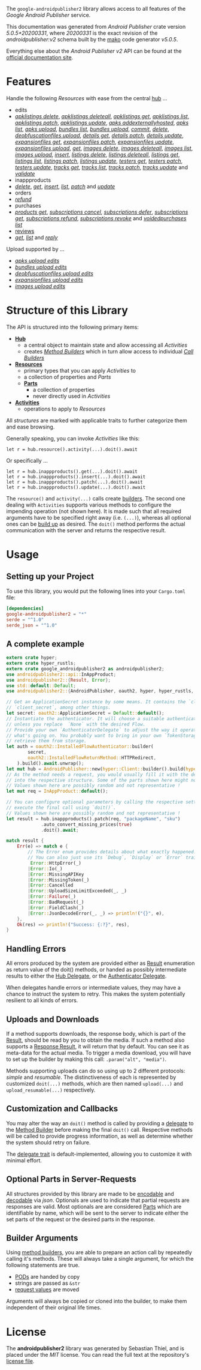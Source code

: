 <!---
DO NOT EDIT !
This file was generated automatically from 'src/generator/templates/api/README.md.mako'
DO NOT EDIT !
-->
The `google-androidpublisher2` library allows access to all features of the *Google Android Publisher* service.

This documentation was generated from *Android Publisher* crate version *5.0.5+20200331*, where *20200331* is the exact revision of the *androidpublisher:v2* schema built by the [mako](http://www.makotemplates.org/) code generator *v5.0.5*.

Everything else about the *Android Publisher* *v2* API can be found at the
[official documentation site](https://developers.google.com/android-publisher).
# Features

Handle the following *Resources* with ease from the central [hub](https://docs.rs/google-androidpublisher2/5.0.5+20200331/google_androidpublisher2/AndroidPublisher) ... 

* edits
 * [*apklistings delete*](https://docs.rs/google-androidpublisher2/5.0.5+20200331/google_androidpublisher2/api::EditApklistingDeleteCall), [*apklistings deleteall*](https://docs.rs/google-androidpublisher2/5.0.5+20200331/google_androidpublisher2/api::EditApklistingDeleteallCall), [*apklistings get*](https://docs.rs/google-androidpublisher2/5.0.5+20200331/google_androidpublisher2/api::EditApklistingGetCall), [*apklistings list*](https://docs.rs/google-androidpublisher2/5.0.5+20200331/google_androidpublisher2/api::EditApklistingListCall), [*apklistings patch*](https://docs.rs/google-androidpublisher2/5.0.5+20200331/google_androidpublisher2/api::EditApklistingPatchCall), [*apklistings update*](https://docs.rs/google-androidpublisher2/5.0.5+20200331/google_androidpublisher2/api::EditApklistingUpdateCall), [*apks addexternallyhosted*](https://docs.rs/google-androidpublisher2/5.0.5+20200331/google_androidpublisher2/api::EditApkAddexternallyhostedCall), [*apks list*](https://docs.rs/google-androidpublisher2/5.0.5+20200331/google_androidpublisher2/api::EditApkListCall), [*apks upload*](https://docs.rs/google-androidpublisher2/5.0.5+20200331/google_androidpublisher2/api::EditApkUploadCall), [*bundles list*](https://docs.rs/google-androidpublisher2/5.0.5+20200331/google_androidpublisher2/api::EditBundleListCall), [*bundles upload*](https://docs.rs/google-androidpublisher2/5.0.5+20200331/google_androidpublisher2/api::EditBundleUploadCall), [*commit*](https://docs.rs/google-androidpublisher2/5.0.5+20200331/google_androidpublisher2/api::EditCommitCall), [*delete*](https://docs.rs/google-androidpublisher2/5.0.5+20200331/google_androidpublisher2/api::EditDeleteCall), [*deobfuscationfiles upload*](https://docs.rs/google-androidpublisher2/5.0.5+20200331/google_androidpublisher2/api::EditDeobfuscationfileUploadCall), [*details get*](https://docs.rs/google-androidpublisher2/5.0.5+20200331/google_androidpublisher2/api::EditDetailGetCall), [*details patch*](https://docs.rs/google-androidpublisher2/5.0.5+20200331/google_androidpublisher2/api::EditDetailPatchCall), [*details update*](https://docs.rs/google-androidpublisher2/5.0.5+20200331/google_androidpublisher2/api::EditDetailUpdateCall), [*expansionfiles get*](https://docs.rs/google-androidpublisher2/5.0.5+20200331/google_androidpublisher2/api::EditExpansionfileGetCall), [*expansionfiles patch*](https://docs.rs/google-androidpublisher2/5.0.5+20200331/google_androidpublisher2/api::EditExpansionfilePatchCall), [*expansionfiles update*](https://docs.rs/google-androidpublisher2/5.0.5+20200331/google_androidpublisher2/api::EditExpansionfileUpdateCall), [*expansionfiles upload*](https://docs.rs/google-androidpublisher2/5.0.5+20200331/google_androidpublisher2/api::EditExpansionfileUploadCall), [*get*](https://docs.rs/google-androidpublisher2/5.0.5+20200331/google_androidpublisher2/api::EditGetCall), [*images delete*](https://docs.rs/google-androidpublisher2/5.0.5+20200331/google_androidpublisher2/api::EditImageDeleteCall), [*images deleteall*](https://docs.rs/google-androidpublisher2/5.0.5+20200331/google_androidpublisher2/api::EditImageDeleteallCall), [*images list*](https://docs.rs/google-androidpublisher2/5.0.5+20200331/google_androidpublisher2/api::EditImageListCall), [*images upload*](https://docs.rs/google-androidpublisher2/5.0.5+20200331/google_androidpublisher2/api::EditImageUploadCall), [*insert*](https://docs.rs/google-androidpublisher2/5.0.5+20200331/google_androidpublisher2/api::EditInsertCall), [*listings delete*](https://docs.rs/google-androidpublisher2/5.0.5+20200331/google_androidpublisher2/api::EditListingDeleteCall), [*listings deleteall*](https://docs.rs/google-androidpublisher2/5.0.5+20200331/google_androidpublisher2/api::EditListingDeleteallCall), [*listings get*](https://docs.rs/google-androidpublisher2/5.0.5+20200331/google_androidpublisher2/api::EditListingGetCall), [*listings list*](https://docs.rs/google-androidpublisher2/5.0.5+20200331/google_androidpublisher2/api::EditListingListCall), [*listings patch*](https://docs.rs/google-androidpublisher2/5.0.5+20200331/google_androidpublisher2/api::EditListingPatchCall), [*listings update*](https://docs.rs/google-androidpublisher2/5.0.5+20200331/google_androidpublisher2/api::EditListingUpdateCall), [*testers get*](https://docs.rs/google-androidpublisher2/5.0.5+20200331/google_androidpublisher2/api::EditTesterGetCall), [*testers patch*](https://docs.rs/google-androidpublisher2/5.0.5+20200331/google_androidpublisher2/api::EditTesterPatchCall), [*testers update*](https://docs.rs/google-androidpublisher2/5.0.5+20200331/google_androidpublisher2/api::EditTesterUpdateCall), [*tracks get*](https://docs.rs/google-androidpublisher2/5.0.5+20200331/google_androidpublisher2/api::EditTrackGetCall), [*tracks list*](https://docs.rs/google-androidpublisher2/5.0.5+20200331/google_androidpublisher2/api::EditTrackListCall), [*tracks patch*](https://docs.rs/google-androidpublisher2/5.0.5+20200331/google_androidpublisher2/api::EditTrackPatchCall), [*tracks update*](https://docs.rs/google-androidpublisher2/5.0.5+20200331/google_androidpublisher2/api::EditTrackUpdateCall) and [*validate*](https://docs.rs/google-androidpublisher2/5.0.5+20200331/google_androidpublisher2/api::EditValidateCall)
* inappproducts
 * [*delete*](https://docs.rs/google-androidpublisher2/5.0.5+20200331/google_androidpublisher2/api::InappproductDeleteCall), [*get*](https://docs.rs/google-androidpublisher2/5.0.5+20200331/google_androidpublisher2/api::InappproductGetCall), [*insert*](https://docs.rs/google-androidpublisher2/5.0.5+20200331/google_androidpublisher2/api::InappproductInsertCall), [*list*](https://docs.rs/google-androidpublisher2/5.0.5+20200331/google_androidpublisher2/api::InappproductListCall), [*patch*](https://docs.rs/google-androidpublisher2/5.0.5+20200331/google_androidpublisher2/api::InappproductPatchCall) and [*update*](https://docs.rs/google-androidpublisher2/5.0.5+20200331/google_androidpublisher2/api::InappproductUpdateCall)
* orders
 * [*refund*](https://docs.rs/google-androidpublisher2/5.0.5+20200331/google_androidpublisher2/api::OrderRefundCall)
* purchases
 * [*products get*](https://docs.rs/google-androidpublisher2/5.0.5+20200331/google_androidpublisher2/api::PurchaseProductGetCall), [*subscriptions cancel*](https://docs.rs/google-androidpublisher2/5.0.5+20200331/google_androidpublisher2/api::PurchaseSubscriptionCancelCall), [*subscriptions defer*](https://docs.rs/google-androidpublisher2/5.0.5+20200331/google_androidpublisher2/api::PurchaseSubscriptionDeferCall), [*subscriptions get*](https://docs.rs/google-androidpublisher2/5.0.5+20200331/google_androidpublisher2/api::PurchaseSubscriptionGetCall), [*subscriptions refund*](https://docs.rs/google-androidpublisher2/5.0.5+20200331/google_androidpublisher2/api::PurchaseSubscriptionRefundCall), [*subscriptions revoke*](https://docs.rs/google-androidpublisher2/5.0.5+20200331/google_androidpublisher2/api::PurchaseSubscriptionRevokeCall) and [*voidedpurchases list*](https://docs.rs/google-androidpublisher2/5.0.5+20200331/google_androidpublisher2/api::PurchaseVoidedpurchaseListCall)
* [reviews](https://docs.rs/google-androidpublisher2/5.0.5+20200331/google_androidpublisher2/api::Review)
 * [*get*](https://docs.rs/google-androidpublisher2/5.0.5+20200331/google_androidpublisher2/api::ReviewGetCall), [*list*](https://docs.rs/google-androidpublisher2/5.0.5+20200331/google_androidpublisher2/api::ReviewListCall) and [*reply*](https://docs.rs/google-androidpublisher2/5.0.5+20200331/google_androidpublisher2/api::ReviewReplyCall)


Upload supported by ...

* [*apks upload edits*](https://docs.rs/google-androidpublisher2/5.0.5+20200331/google_androidpublisher2/api::EditApkUploadCall)
* [*bundles upload edits*](https://docs.rs/google-androidpublisher2/5.0.5+20200331/google_androidpublisher2/api::EditBundleUploadCall)
* [*deobfuscationfiles upload edits*](https://docs.rs/google-androidpublisher2/5.0.5+20200331/google_androidpublisher2/api::EditDeobfuscationfileUploadCall)
* [*expansionfiles upload edits*](https://docs.rs/google-androidpublisher2/5.0.5+20200331/google_androidpublisher2/api::EditExpansionfileUploadCall)
* [*images upload edits*](https://docs.rs/google-androidpublisher2/5.0.5+20200331/google_androidpublisher2/api::EditImageUploadCall)



# Structure of this Library

The API is structured into the following primary items:

* **[Hub](https://docs.rs/google-androidpublisher2/5.0.5+20200331/google_androidpublisher2/AndroidPublisher)**
    * a central object to maintain state and allow accessing all *Activities*
    * creates [*Method Builders*](https://docs.rs/google-androidpublisher2/5.0.5+20200331/google_androidpublisher2/client::MethodsBuilder) which in turn
      allow access to individual [*Call Builders*](https://docs.rs/google-androidpublisher2/5.0.5+20200331/google_androidpublisher2/client::CallBuilder)
* **[Resources](https://docs.rs/google-androidpublisher2/5.0.5+20200331/google_androidpublisher2/client::Resource)**
    * primary types that you can apply *Activities* to
    * a collection of properties and *Parts*
    * **[Parts](https://docs.rs/google-androidpublisher2/5.0.5+20200331/google_androidpublisher2/client::Part)**
        * a collection of properties
        * never directly used in *Activities*
* **[Activities](https://docs.rs/google-androidpublisher2/5.0.5+20200331/google_androidpublisher2/client::CallBuilder)**
    * operations to apply to *Resources*

All *structures* are marked with applicable traits to further categorize them and ease browsing.

Generally speaking, you can invoke *Activities* like this:

```Rust,ignore
let r = hub.resource().activity(...).doit().await
```

Or specifically ...

```ignore
let r = hub.inappproducts().get(...).doit().await
let r = hub.inappproducts().insert(...).doit().await
let r = hub.inappproducts().patch(...).doit().await
let r = hub.inappproducts().update(...).doit().await
```

The `resource()` and `activity(...)` calls create [builders][builder-pattern]. The second one dealing with `Activities` 
supports various methods to configure the impending operation (not shown here). It is made such that all required arguments have to be 
specified right away (i.e. `(...)`), whereas all optional ones can be [build up][builder-pattern] as desired.
The `doit()` method performs the actual communication with the server and returns the respective result.

# Usage

## Setting up your Project

To use this library, you would put the following lines into your `Cargo.toml` file:

```toml
[dependencies]
google-androidpublisher2 = "*"
serde = "^1.0"
serde_json = "^1.0"
```

## A complete example

```Rust
extern crate hyper;
extern crate hyper_rustls;
extern crate google_androidpublisher2 as androidpublisher2;
use androidpublisher2::api::InAppProduct;
use androidpublisher2::{Result, Error};
use std::default::Default;
use androidpublisher2::{AndroidPublisher, oauth2, hyper, hyper_rustls, chrono, FieldMask};

// Get an ApplicationSecret instance by some means. It contains the `client_id` and 
// `client_secret`, among other things.
let secret: oauth2::ApplicationSecret = Default::default();
// Instantiate the authenticator. It will choose a suitable authentication flow for you, 
// unless you replace  `None` with the desired Flow.
// Provide your own `AuthenticatorDelegate` to adjust the way it operates and get feedback about 
// what's going on. You probably want to bring in your own `TokenStorage` to persist tokens and
// retrieve them from storage.
let auth = oauth2::InstalledFlowAuthenticator::builder(
        secret,
        oauth2::InstalledFlowReturnMethod::HTTPRedirect,
    ).build().await.unwrap();
let mut hub = AndroidPublisher::new(hyper::Client::builder().build(hyper_rustls::HttpsConnectorBuilder::new().with_native_roots().unwrap().https_or_http().enable_http1().build()), auth);
// As the method needs a request, you would usually fill it with the desired information
// into the respective structure. Some of the parts shown here might not be applicable !
// Values shown here are possibly random and not representative !
let mut req = InAppProduct::default();

// You can configure optional parameters by calling the respective setters at will, and
// execute the final call using `doit()`.
// Values shown here are possibly random and not representative !
let result = hub.inappproducts().patch(req, "packageName", "sku")
             .auto_convert_missing_prices(true)
             .doit().await;

match result {
    Err(e) => match e {
        // The Error enum provides details about what exactly happened.
        // You can also just use its `Debug`, `Display` or `Error` traits
         Error::HttpError(_)
        |Error::Io(_)
        |Error::MissingAPIKey
        |Error::MissingToken(_)
        |Error::Cancelled
        |Error::UploadSizeLimitExceeded(_, _)
        |Error::Failure(_)
        |Error::BadRequest(_)
        |Error::FieldClash(_)
        |Error::JsonDecodeError(_, _) => println!("{}", e),
    },
    Ok(res) => println!("Success: {:?}", res),
}

```
## Handling Errors

All errors produced by the system are provided either as [Result](https://docs.rs/google-androidpublisher2/5.0.5+20200331/google_androidpublisher2/client::Result) enumeration as return value of
the doit() methods, or handed as possibly intermediate results to either the 
[Hub Delegate](https://docs.rs/google-androidpublisher2/5.0.5+20200331/google_androidpublisher2/client::Delegate), or the [Authenticator Delegate](https://docs.rs/yup-oauth2/*/yup_oauth2/trait.AuthenticatorDelegate.html).

When delegates handle errors or intermediate values, they may have a chance to instruct the system to retry. This 
makes the system potentially resilient to all kinds of errors.

## Uploads and Downloads
If a method supports downloads, the response body, which is part of the [Result](https://docs.rs/google-androidpublisher2/5.0.5+20200331/google_androidpublisher2/client::Result), should be
read by you to obtain the media.
If such a method also supports a [Response Result](https://docs.rs/google-androidpublisher2/5.0.5+20200331/google_androidpublisher2/client::ResponseResult), it will return that by default.
You can see it as meta-data for the actual media. To trigger a media download, you will have to set up the builder by making
this call: `.param("alt", "media")`.

Methods supporting uploads can do so using up to 2 different protocols: 
*simple* and *resumable*. The distinctiveness of each is represented by customized 
`doit(...)` methods, which are then named `upload(...)` and `upload_resumable(...)` respectively.

## Customization and Callbacks

You may alter the way an `doit()` method is called by providing a [delegate](https://docs.rs/google-androidpublisher2/5.0.5+20200331/google_androidpublisher2/client::Delegate) to the 
[Method Builder](https://docs.rs/google-androidpublisher2/5.0.5+20200331/google_androidpublisher2/client::CallBuilder) before making the final `doit()` call. 
Respective methods will be called to provide progress information, as well as determine whether the system should 
retry on failure.

The [delegate trait](https://docs.rs/google-androidpublisher2/5.0.5+20200331/google_androidpublisher2/client::Delegate) is default-implemented, allowing you to customize it with minimal effort.

## Optional Parts in Server-Requests

All structures provided by this library are made to be [encodable](https://docs.rs/google-androidpublisher2/5.0.5+20200331/google_androidpublisher2/client::RequestValue) and 
[decodable](https://docs.rs/google-androidpublisher2/5.0.5+20200331/google_androidpublisher2/client::ResponseResult) via *json*. Optionals are used to indicate that partial requests are responses 
are valid.
Most optionals are are considered [Parts](https://docs.rs/google-androidpublisher2/5.0.5+20200331/google_androidpublisher2/client::Part) which are identifiable by name, which will be sent to 
the server to indicate either the set parts of the request or the desired parts in the response.

## Builder Arguments

Using [method builders](https://docs.rs/google-androidpublisher2/5.0.5+20200331/google_androidpublisher2/client::CallBuilder), you are able to prepare an action call by repeatedly calling it's methods.
These will always take a single argument, for which the following statements are true.

* [PODs][wiki-pod] are handed by copy
* strings are passed as `&str`
* [request values](https://docs.rs/google-androidpublisher2/5.0.5+20200331/google_androidpublisher2/client::RequestValue) are moved

Arguments will always be copied or cloned into the builder, to make them independent of their original life times.

[wiki-pod]: http://en.wikipedia.org/wiki/Plain_old_data_structure
[builder-pattern]: http://en.wikipedia.org/wiki/Builder_pattern
[google-go-api]: https://github.com/google/google-api-go-client

# License
The **androidpublisher2** library was generated by Sebastian Thiel, and is placed 
under the *MIT* license.
You can read the full text at the repository's [license file][repo-license].

[repo-license]: https://github.com/Byron/google-apis-rsblob/main/LICENSE.md

